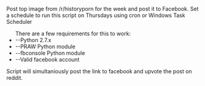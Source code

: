 Post top image from /r/historyporn for the week and post it to Facebook. Set a schedule to run this script on Thursdays using cron or Windows Task Scheduler

<ul>There are a few requirements for this to work:
<li>--Python 2.7.x</li>
<li>--PRAW Python module</li>
<li>--fbconsole Python module</li>
<li>--Valid facebook account</li>
</ul>

Script will simultaniously post the link to facebook and upvote the post on reddit. 
